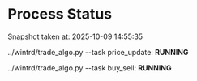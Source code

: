 # Process Status

Snapshot taken at: 2025-10-09 14:55:35

../wintrd/trade_algo.py --task price_update: **RUNNING**

../wintrd/trade_algo.py --task buy_sell: **RUNNING**

